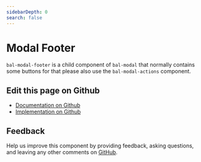 ```yaml
---
sidebarDepth: 0
search: false
---
```



# Modal Footer

`bal-modal-footer` is a child component of `bal-modal` that normally contains some buttons for that please also use the `bal-modal-actions` component.




<ClientOnly><docs-component-tabs></docs-component-tabs></ClientOnly>

<!-- docs:child of bal-modal -->




## Edit this page on Github

* [Documentation on Github](https://github.com/baloise/design-system/blob/master/docs/src/components/components/bal-modal-footer.md)
* [Implementation on Github](https://github.com/baloise/design-system/blob/master/packages/components/src/components/bal-modal-footer)

## Feedback

Help us improve this component by providing feedback, asking questions, and leaving any other comments on [GitHub](https://github.com/baloise/design-system/issues/new).

